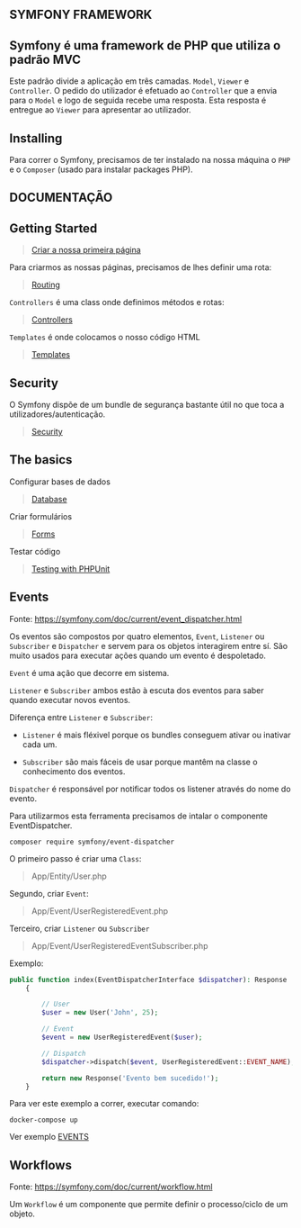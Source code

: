 
## SYMFONY FRAMEWORK

## Symfony é uma framework de PHP que utiliza o padrão MVC

Este padrão divide a aplicação em três camadas. `Model`, `Viewer` e `Controller`. O pedido do utilizador é efetuado ao `Controller` que a envia para o `Model` e logo de seguida recebe uma resposta. Esta resposta é entregue ao `Viewer` para apresentar ao utilizador.

## Installing

Para correr o Symfony, precisamos de ter instalado na nossa máquina o `PHP` e o `Composer` (usado para instalar packages PHP).

## DOCUMENTAÇÃO

## Getting Started
> [Criar a nossa primeira página](https://symfony.com/doc/current/page_creation.html)

Para criarmos as nossas páginas, precisamos de lhes definir uma rota:
> [Routing](https://symfony.com/doc/current/routing.html)

`Controllers` é uma class onde definimos métodos e rotas:
> [Controllers](https://symfony.com/doc/current/controller.html)

`Templates` é onde colocamos o nosso código HTML
> [Templates](https://symfony.com/doc/current/templates.html)

## Security

O Symfony dispõe de um bundle de segurança bastante útil no que toca a utilizadores/autenticação.

> [Security](https://symfony.com/doc/current/security.html)

## The basics
Configurar bases de dados
> [Database](https://symfony.com/doc/current/doctrine.html)

Criar formulários
> [Forms](https://symfony.com/doc/current/forms.html)

Testar código
> [Testing with PHPUnit](https://symfony.com/doc/current/testing.html)

## Events

Fonte: https://symfony.com/doc/current/event_dispatcher.html

Os eventos são compostos por quatro elementos, `Event`, `Listener` ou `Subscriber` e `Dispatcher` e servem para os objetos interagirem entre sí. São muito usados para executar ações quando um evento é despoletado.

`Event` é uma ação que decorre em sistema.

`Listener` e `Subscriber` ambos estão à escuta dos eventos para saber quando executar novos eventos.

Diferença entre `Listener` e `Subscriber`:

* `Listener` é mais fléxivel porque os bundles conseguem ativar ou inativar cada um.

* `Subscriber` são mais fáceis de usar porque mantêm na classe o conhecimento dos eventos.


`Dispatcher` é responsável por notificar todos os listener através do nome do evento.

Para utilizarmos esta ferramenta precisamos de intalar o componente EventDispatcher.

```
composer require symfony/event-dispatcher
```

O primeiro passo é criar uma `Class`:
>App/Entity/User.php

Segundo, criar `Event`:
>App/Event/UserRegisteredEvent.php

Terceiro, criar `Listener` ou `Subscriber`
>App/Event/UserRegisteredEventSubscriber.php

Exemplo:
```php
public function index(EventDispatcherInterface $dispatcher): Response
    {

        // User
        $user = new User('John', 25);

        // Event
        $event = new UserRegisteredEvent($user);

        // Dispatch
        $dispatcher->dispatch($event, UserRegisteredEvent::EVENT_NAME);

        return new Response('Evento bem sucedido!');
    }
```

Para ver este exemplo a correr, executar comando:
 ```
 docker-compose up
 ```

 Ver exemplo [EVENTS](http://localhost:8000/events)

## Workflows

Fonte: https://symfony.com/doc/current/workflow.html

Um `Workflow` é um componente que permite definir o processo/ciclo de um objeto.



